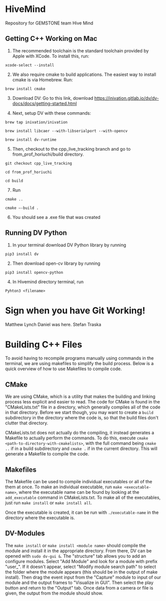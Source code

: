 # HiveMind
Repository for GEMSTONE team Hive Mind

## Getting C++ Working on Mac

1. The recommended toolchain is the standard toolchain provided by Apple with XCode. To install this, run:
```
xcode-select --install
```

2. We also require cmake to build applications. The easiest way to install cmake is via Homebrew. Run:
```
brew install cmake
```

3. Download DV: 
Go to this link, download
https://inivation.gitlab.io/dv/dv-docs/docs/getting-started.html

4. Next, setup DV with these commands:
```
brew tap inivation/inivation

brew install libcaer --with-libserialport --with-opencv

brew install dv-runtime
```


5. Then, checkout to the cpp_live_tracking branch and go to from_prof_horiuchi/build directory.
```
git checkout cpp_live_tracking

cd from_prof_horiuchi

cd build
```
7. Run
```
cmake ..

cmake —-build .
```

6. You should see a .exe file that was created

## Running DV Python
1. In your terminal download DV Python library by running
```
pip3 install dv
```
2. Then download open-cv library by running
```
pip3 install opencv-python
```
4. In Hivemind directory terminal, run
```
Pyhton3 <filename>
```


# Sign when you have Git Working!
Matthew Lynch
Daniel was here.
Stefan Traska

# Building C++ Files

To avoid having to recompile programs manually using commands in the terminal, we are using makefiles to simplify the build process. Below is a quick overview of how to use Makefiles to compile code.

## CMake

We are using CMake, which is a utility that makes the building and linking process less explicit and easier to read. The code for CMake is found in the "CMakeLists.txt" file in a directory, which generally compiles all of the code in that directory. Before we start though, you may want to create a `build` subdirectory in the directory where the code is, so that the build files don't clutter that directory. 

CMakeLists.txt does not actually do the compiling, it instead generates a Makefile to actually perform the commands. To do this, execute `cmake <path-to-directory-with-cmakelists>`, with the full command being `cmake ..` if in a build subdirectory and `cmake .` if in the current directory. This will generate a Makefile to compile the code. 

## Makefiles

The Makefile can be used to compile individual executables or all of the them at once. To make an individual executable, run `make <executable-name>`, where the executable name can be found by looking at the `add_executable` command in CMakeLists.txt. To make all of the executables, just run `make install` or `make install all`. 

Once the executable is created, it can be run with `./executable-name` in the directory where the executable is. 

## DV-Modules

The `make install` or `make install <module name>` should compile the module and install it in the appropriate directory. From there, DV can be opened with `sudo dv-gui &`. The "structure" tab allows you to add an configure modules. Select "Add Module" and look for a module with prefix "user_". If it doesn't appear, select "Modify module search path" to select the folder where the module appears (this should be in the output of make install). Then drag the event input from the "Capture" module to input of our module and the output frames to "Visualize in GUI". Then select the play button and return to the "Output" tab. Once data from a camera or file is given, the output from the module should show.   
